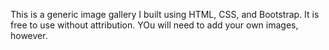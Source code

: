 This is a generic image gallery I built using HTML, CSS, and Bootstrap.  It is free to use without attribution.  YOu will need to add your own images, however.  
